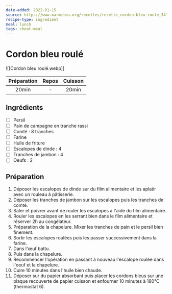 ```yaml
---
date-added: 2022-01-15
source: https://www.marmiton.org/recettes/recette_cordon-bleu-roule_347516.aspx
recipe-type: ingredient
meal: lunch
tags: cheat-meal
---
```


# Cordon bleu roulé

![[Cordon bleu roulé.webp]]

| Préparation | Repos | Cuisson |
|:-----------:|:-----:|:-------:|
|    20min    |   -   |  20min  |

## Ingrédients

- [ ] Persil
- [ ] Pain de campagne en tranche rassi
- [ ] Comté : 8 tranches
- [ ] Farine
- [ ] Huile de friture
- [ ] Escalopes de dinde : 4
- [ ] Tranches de jambon : 4
- [ ] Oeufs : 2

## Préparation

1. Déposer les escalopes de dinde sur du film alimentaire et les aplatir avec un rouleau à pâtisserie.
2. Déposer les tranches de jambon sur les escalopes puis les tranches de comté.
3. Saler et poivrer avant de rouler les escalopes à l'aide du film alimentaire.
4. Rouler les escalopes en les serrant bien dans le film alimentaire et réserver 2h au congélateur.
5. Préparation de la chapelure. Mixer les tranches de pain et le persil bien finement.
6. Sortir les escalopes roulées puis les passer successivement dans la farine.
7. Dans l'œuf battu.
8. Puis dans la chapelure.
9. Recommencer l'opération en passant à nouveau l'escalope roulée dans l'oeuf et la chapelure.
10. Cuire 10 minutes dans l'huile bien chaude.
11. Déposer sur du papier absorbant puis placer les cordons bleus sur une plaque recouverte de papier cuisson et enfourner 10 minutes à 180°C (thermostat 6).
